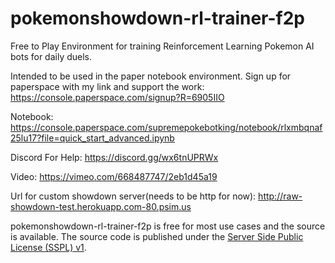 # pokemonshowdown-rl-trainer-f2p
Free to Play Environment for training Reinforcement Learning Pokemon AI bots for daily duels.

Intended to be used in the paper notebook environment.
Sign up for paperspace with my link and support the work:
https://console.paperspace.com/signup?R=6905IIO

Notebook:
https://console.paperspace.com/supremepokebotking/notebook/rlxmbqnaf25lu17?file=quick_start_advanced.ipynb

Discord For Help:
https://discord.gg/wx6tnUPRWx

Video:
https://vimeo.com/668487747/2eb1d45a19

Url for custom showdown server(needs to be http for now):
http://raw-showdown-test.herokuapp.com-80.psim.us

pokemonshowdown-rl-trainer-f2p is free for most use cases and the source is available. The source code is published
under the [Server Side Public License (SSPL) v1](LICENSE.txt).
